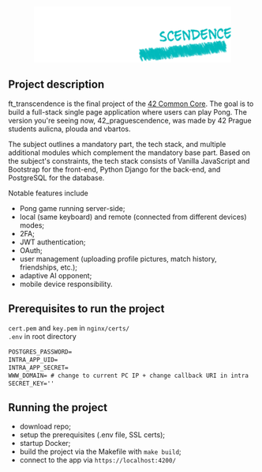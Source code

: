 <div align="center">
  <img src="nginx/assets/praguescendence_logo.png" alt="Praguescendence Logo">
</div>

## Project description
ft_transcendence is the final project of the [42 Common Core](https://www.42prague.com/studies). The goal is to build a full-stack single page application where users can play Pong. The version you're seeing now, 42_praguescendence, was made by 42 Prague students aulicna, plouda and vbartos.

The subject outlines a mandatory part, the tech stack, and multiple additional modules which complement the mandatory base part. Based on the subject's constraints, the tech stack consists of Vanilla JavaScript and Bootstrap for the front-end, Python Django for the back-end, and PostgreSQL for the database.

Notable features include
- Pong game running server-side;
- local (same keyboard) and remote (connected from different devices) modes;
- 2FA;
- JWT authentication;
- OAuth;
- user management (uploading profile pictures, match history, friendships, etc.);
- adaptive AI opponent;
- mobile device responsibility.

## Prerequisites to run the project
`cert.pem` and `key.pem` in `nginx/certs/`
<br>
`.env` in root directory
```
POSTGRES_PASSWORD=
INTRA_APP_UID=
INTRA_APP_SECRET=
WWW_DOMAIN= # change to current PC IP + change callback URI in intra
SECRET_KEY=''
```

## Running the project
- download repo;
- setup the prerequisites (.env file, SSL certs);
- startup Docker;
- build the project via the Makefile with `make build`;
- connect to the app via `https://localhost:4200/`